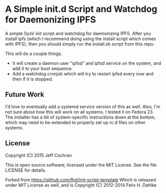 A Simple init.d Script and Watchdog for Daemonizing IPFS
========================================================

A simple SysV init script and watchdog for daemonizing IPFS. After you install ipfs (which I recommend doing using the install script which comes with IPFS), then you should simply run the install.sh script from this repo.

This will do a couple things.
- It will create a daemon user "ipfsd" and ipfsd service on the system, and add it to your boot sequence. 
- Add a watchdog cronjob which will try to restart ipfsd every now and then if it is stopped.


Future Work
-----------
I'd love to eventually add a systemd service version of this as well. Also, I'm not sure about how this will work on all systems. I tested it on Fedora 23. The installer has a bit of system-specific instructions down at the bottom, which may need to be extended to properly set up rc.d files on other systems.

License
-------

Copyright (C) 2015 Jeff Cochran

This is open source software, licensed under the MIT License. See the
file LICENSE for details.

Forked from https://github.com/fhd/init-script-template
Which is released under MIT License as well, and is 
Copyright (C) 2012-2014 Felix H. Dahlke
